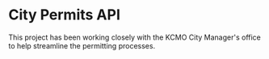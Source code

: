 # City Permits API

This project has been working closely with the KCMO City Manager's office to help streamline the permitting processes.
